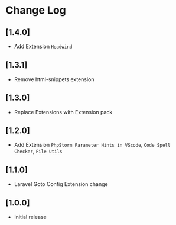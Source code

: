 # Change Log

## [1.4.0]

- Add Extension ```Headwind```
## [1.3.1]
- Remove html-snippets extension
## [1.3.0]
- Replace Extensions with Extension pack
## [1.2.0]

- Add Extension ```PhpStorm Parameter Hints in VScode```, ```Code Spell Checker```, ```File Utils```
## [1.1.0]

- Laravel Goto Config Extension change
## [1.0.0]

- Initial release